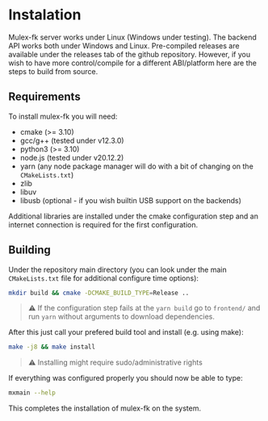 # Instalation

Mulex-fk server works under Linux (Windows under testing). The backend API works both under Windows and Linux.
Pre-compiled releases are available under the releases tab of the github repository. However, if you wish to have
more control/compile for a different ABI/platform here are the steps to build from source.

## Requirements

To install mulex-fk you will need:

- cmake (>= 3.10)
- gcc/g++ (tested under v12.3.0)
- python3 (>= 3.10)
- node.js (tested under v20.12.2)
- yarn (any node package manager will do with a bit of changing on the `CMakeLists.txt`)
- zlib
- libuv
- libusb (optional - if you wish builtin USB support on the backends)

Additional libraries are installed under the cmake configuration step and an internet connection is required for the first configuration.

## Building
Under the repository main directory (you can look under the main `CMakeLists.txt` file for additional configure time options):
```sh
mkdir build && cmake -DCMAKE_BUILD_TYPE=Release ..
```

> :warning: If the configuration step fails at the `yarn build` go to `frontend/` and run `yarn` without arguments to download dependencies.

After this just call your prefered build tool and install (e.g. using make):
```sh
make -j8 && make install
```
> :warning: Installing might require sudo/administrative rights

If everything was configured properly you should now be able to type:
```sh
mxmain --help
```
This completes the installation of mulex-fk on the system.
